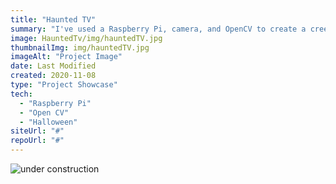 ```yaml
---
title: "Haunted TV"
summary: "I've used a Raspberry Pi, camera, and OpenCV to create a creepy camera feed on an old B&W TV which is triggered by face/eye detection. When the Raspberry Pi detects a face, it turns on the TV displaying a live camera feed. When the face looks away from the TV a ghost is displayed in the background(using background subtraction). Once the face looks back at the TV, sees the ghost and turns behind a second time, the ghost disappears and, after a few seconds the TV turns off, restarting the cycle."
image: HauntedTv/img/hauntedTV.jpg
thumbnailImg: img/hauntedTV.jpg
imageAlt: "Project Image"
date: Last Modified
created: 2020-11-08
type: "Project Showcase"
tech:
  - "Raspberry Pi"
  - "Open CV"
  - "Halloween"
siteUrl: "#"
repoUrl: "#"
---
```


![under construction](/images/construction.gif)
